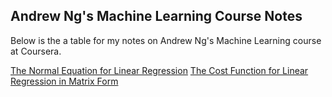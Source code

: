 ## Andrew Ng's Machine Learning Course Notes

Below is the a table for my notes on Andrew Ng's Machine Learning course at Coursera.

[The Normal Equation for Linear Regression](https://github.com/aaruff/NgMachineLearning/blob/master/NormalEquation.ipynb)
[The Cost Function for Linear Regression in Matrix Form](https://github.com/aaruff/NgMachineLearning/blob/master/LinearRegressionCostFunctionMatrixForm.ipynb)

